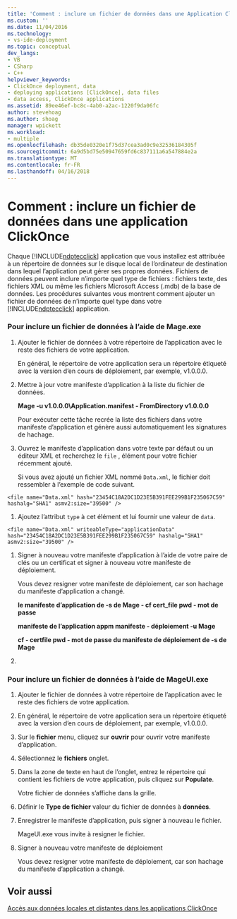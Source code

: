 ```yaml
---
title: 'Comment : inclure un fichier de données dans une Application ClickOnce | Documents Microsoft'
ms.custom: ''
ms.date: 11/04/2016
ms.technology:
- vs-ide-deployment
ms.topic: conceptual
dev_langs:
- VB
- CSharp
- C++
helpviewer_keywords:
- ClickOnce deployment, data
- deploying applications [ClickOnce], data files
- data access, ClickOnce applications
ms.assetid: 89ee46ef-bc8c-4ab0-a2ac-1220f9da06fc
author: stevehoag
ms.author: shoag
manager: wpickett
ms.workload:
- multiple
ms.openlocfilehash: db35de0320e1f75d37cea3ad0c9e32536184305f
ms.sourcegitcommit: 6a9d5bd75e50947659fd6c837111a6a547884e2a
ms.translationtype: MT
ms.contentlocale: fr-FR
ms.lasthandoff: 04/16/2018
---
```

# <a name="how-to-include-a-data-file-in-a-clickonce-application"></a>Comment : inclure un fichier de données dans une application ClickOnce
Chaque [!INCLUDE[ndptecclick](../deployment/includes/ndptecclick_md.md)] application que vous installez est attribuée à un répertoire de données sur le disque local de l’ordinateur de destination dans lequel l’application peut gérer ses propres données. Fichiers de données peuvent inclure n’importe quel type de fichiers : fichiers texte, des fichiers XML ou même les fichiers Microsoft Access (.mdb) de la base de données. Les procédures suivantes vous montrent comment ajouter un fichier de données de n’importe quel type dans votre [!INCLUDE[ndptecclick](../deployment/includes/ndptecclick_md.md)] application.  
  
### <a name="to-include-a-data-file-by-using-mageexe"></a>Pour inclure un fichier de données à l’aide de Mage.exe  
  
1.  Ajouter le fichier de données à votre répertoire de l’application avec le reste des fichiers de votre application.  
  
     En général, le répertoire de votre application sera un répertoire étiqueté avec la version d’en cours de déploiement, par exemple, v1.0.0.0.  
  
2.  Mettre à jour votre manifeste d’application à la liste du fichier de données.  
  
     **Mage -u v1.0.0.0\Application.manifest - FromDirectory v1.0.0.0**  
  
     Pour exécuter cette tâche recrée la liste des fichiers dans votre manifeste d’application et génère aussi automatiquement les signatures de hachage.  
  
3.  Ouvrez le manifeste d’application dans votre texte par défaut ou un éditeur XML et recherchez le `file` , élément pour votre fichier récemment ajouté.  
  
     Si vous avez ajouté un fichier XML nommé `Data.xml`, le fichier doit ressembler à l’exemple de code suivant.  
  
 `<file name="Data.xml" hash="23454C18A2DC1D23E5B391FEE299B1F235067C59" hashalg="SHA1" asmv2:size="39500" />`  
  
1.  Ajoutez l’attribut `type` à cet élément et lui fournir une valeur de `data`.  
  
 `<file name="Data.xml" writeableType="applicationData" hash="23454C18A2DC1D23E5B391FEE299B1F235067C59" hashalg="SHA1" asmv2:size="39500" />`  
  
1.  Signer à nouveau votre manifeste d’application à l’aide de votre paire de clés ou un certificat et signer à nouveau votre manifeste de déploiement.  
  
     Vous devez resigner votre manifeste de déploiement, car son hachage du manifeste d’application a changé.  
  
     **le manifeste d’application de -s de Mage - cf cert_file pwd - mot de passe**  
  
     **manifeste de l’application appm manifeste - déploiement -u Mage**  
  
     **cf - certfile pwd - mot de passe du manifeste de déploiement de -s de Mage**  
  
2.  
  
### <a name="to-include-a-data-file-by-using-mageuiexe"></a>Pour inclure un fichier de données à l’aide de MageUI.exe  
  
1.  Ajouter le fichier de données à votre répertoire de l’application avec le reste des fichiers de votre application.  
  
2.  En général, le répertoire de votre application sera un répertoire étiqueté avec la version d’en cours de déploiement, par exemple, v1.0.0.0.  
  
3.  Sur le **fichier** menu, cliquez sur **ouvrir** pour ouvrir votre manifeste d’application.  
  
4.  Sélectionnez le **fichiers** onglet.  
  
5.  Dans la zone de texte en haut de l’onglet, entrez le répertoire qui contient les fichiers de votre application, puis cliquez sur **Populate**.  
  
     Votre fichier de données s’affiche dans la grille.  
  
6.  Définir le **Type de fichier** valeur du fichier de données à **données**.  
  
7.  Enregistrer le manifeste d’application, puis signer à nouveau le fichier.  
  
     MageUI.exe vous invite à resigner le fichier.  
  
8.  Signer à nouveau votre manifeste de déploiement  
  
     Vous devez resigner votre manifeste de déploiement, car son hachage du manifeste d’application a changé.  
  
## <a name="see-also"></a>Voir aussi  
 [Accès aux données locales et distantes dans les applications ClickOnce](../deployment/accessing-local-and-remote-data-in-clickonce-applications.md)